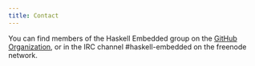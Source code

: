 ```yaml
---
title: Contact
---
```


You can find members of the Haskell Embedded group on the [GitHub Organization](https://github.com/HaskellEmbedded), or in the IRC channel #haskell-embedded on the freenode network.
